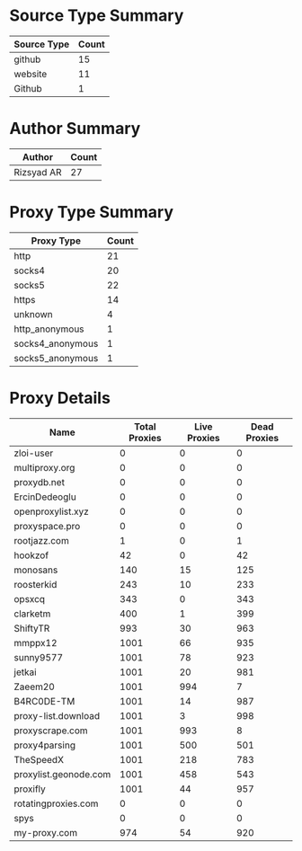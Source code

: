 # Source Type Summary

| Source Type | Count |
|-------------|-------|
| github | 15 |
| website | 11 |
| Github | 1 |


# Author Summary

| Author | Count |
|--------|-------|
| Rizsyad AR | 27 |


# Proxy Type Summary

| Proxy Type | Count |
|------------|-------|
| http | 21 |
| socks4 | 20 |
| socks5 | 22 |
| https | 14 |
| unknown | 4 |
| http_anonymous | 1 |
| socks4_anonymous | 1 |
| socks5_anonymous | 1 |


# Proxy Details

| Name | Total Proxies | Live Proxies | Dead Proxies |
|------|---------------|--------------|---------------|
| zloi-user | 0 | 0 | 0 |
| multiproxy.org | 0 | 0 | 0 |
| proxydb.net | 0 | 0 | 0 |
| ErcinDedeoglu | 0 | 0 | 0 |
| openproxylist.xyz | 0 | 0 | 0 |
| proxyspace.pro | 0 | 0 | 0 |
| rootjazz.com | 1 | 0 | 1 |
| hookzof | 42 | 0 | 42 |
| monosans | 140 | 15 | 125 |
| roosterkid | 243 | 10 | 233 |
| opsxcq | 343 | 0 | 343 |
| clarketm | 400 | 1 | 399 |
| ShiftyTR | 993 | 30 | 963 |
| mmppx12 | 1001 | 66 | 935 |
| sunny9577 | 1001 | 78 | 923 |
| jetkai | 1001 | 20 | 981 |
| Zaeem20 | 1001 | 994 | 7 |
| B4RC0DE-TM | 1001 | 14 | 987 |
| proxy-list.download | 1001 | 3 | 998 |
| proxyscrape.com | 1001 | 993 | 8 |
| proxy4parsing | 1001 | 500 | 501 |
| TheSpeedX | 1001 | 218 | 783 |
| proxylist.geonode.com | 1001 | 458 | 543 |
| proxifly | 1001 | 44 | 957 |
| rotatingproxies.com | 0 | 0 | 0 |
| spys | 0 | 0 | 0 |
| my-proxy.com | 974 | 54 | 920 |
